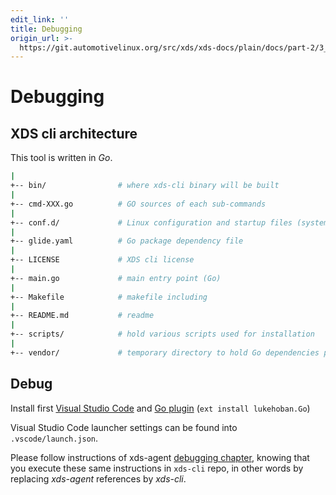 ```yaml
---
edit_link: ''
title: Debugging
origin_url: >-
  https://git.automotivelinux.org/src/xds/xds-docs/plain/docs/part-2/3_xds-cli/4_debug.md?h=icefish
---
```


<!-- WARNING: This file is generated by fetch_docs.js using /home/boron/Documents/AGL/docs-webtemplate/site/_data/tocs/devguides/icefish/xds-docs-guides-devguides-book.yml -->

# Debugging

## XDS cli architecture

This tool is written in *Go*.

```bash
|
+-- bin/                # where xds-cli binary will be built
|
+-- cmd-XXX.go          # GO sources of each sub-commands
|
+-- conf.d/             # Linux configuration and startup files (systemd user service)
|
+-- glide.yaml          # Go package dependency file
|
+-- LICENSE             # XDS cli license
|
+-- main.go             # main entry point (Go)
|
+-- Makefile            # makefile including
|
+-- README.md           # readme
|
+-- scripts/            # hold various scripts used for installation
|
+-- vendor/             # temporary directory to hold Go dependencies packages
```

## Debug

Install first [Visual Studio Code](https://code.visualstudio.com/) and
[Go plugin](https://marketplace.visualstudio.com/items?itemName=lukehoban.Go)
(`ext install lukehoban.Go`)

Visual Studio Code launcher settings can be found into `.vscode/launch.json`.

Please follow instructions of xds-agent [debugging chapter](../2_xds-agent/4_debug.html#debug-xds-agent-go-code),
knowing that you execute these same instructions in `xds-cli` repo, in other words
by replacing *xds-agent* references by *xds-cli*.
